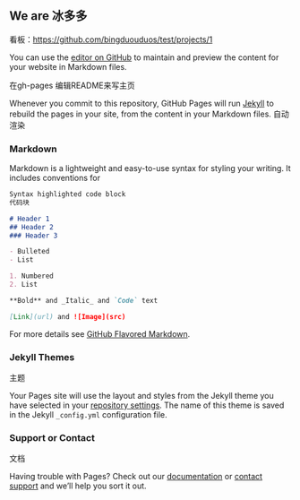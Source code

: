 ## We are 冰多多

看板：https://github.com/bingduouduos/test/projects/1

You can use the [editor on GitHub](https://github.com/bingduouduos/test/edit/gh-pages/README.md) to maintain and preview the content for your website in Markdown files.

在gh-pages 编辑README来写主页

Whenever you commit to this repository, GitHub Pages will run [Jekyll](https://jekyllrb.com/) to rebuild the pages in your site, from the content in your Markdown files.
自动渲染

### Markdown

Markdown is a lightweight and easy-to-use syntax for styling your writing. It includes conventions for

```markdown
Syntax highlighted code block
代码块

# Header 1
## Header 2
### Header 3

- Bulleted
- List

1. Numbered
2. List

**Bold** and _Italic_ and `Code` text

[Link](url) and ![Image](src)
```

For more details see [GitHub Flavored Markdown](https://guides.github.com/features/mastering-markdown/).

### Jekyll Themes
主题

Your Pages site will use the layout and styles from the Jekyll theme you have selected in your [repository settings](https://github.com/bingduouduos/test/settings). The name of this theme is saved in the Jekyll `_config.yml` configuration file.

### Support or Contact
文档

Having trouble with Pages? Check out our [documentation](https://help.github.com/categories/github-pages-basics/) or [contact support](https://github.com/contact) and we’ll help you sort it out.
